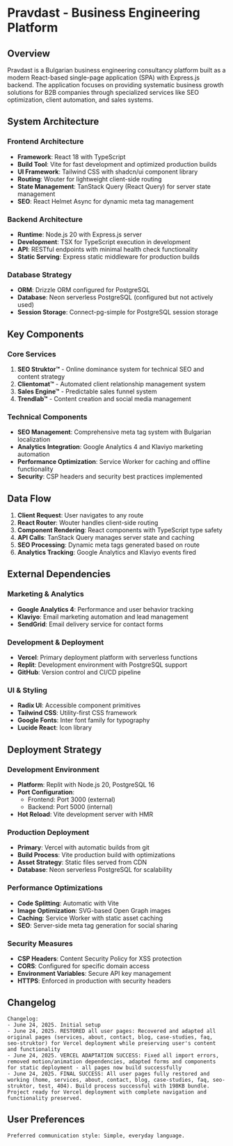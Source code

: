 # Pravdast - Business Engineering Platform

## Overview

Pravdast is a Bulgarian business engineering consultancy platform built as a modern React-based single-page application (SPA) with Express.js backend. The application focuses on providing systematic business growth solutions for B2B companies through specialized services like SEO optimization, client automation, and sales systems.

## System Architecture

### Frontend Architecture
- **Framework**: React 18 with TypeScript
- **Build Tool**: Vite for fast development and optimized production builds
- **UI Framework**: Tailwind CSS with shadcn/ui component library
- **Routing**: Wouter for lightweight client-side routing
- **State Management**: TanStack Query (React Query) for server state management
- **SEO**: React Helmet Async for dynamic meta tag management

### Backend Architecture
- **Runtime**: Node.js 20 with Express.js server
- **Development**: TSX for TypeScript execution in development
- **API**: RESTful endpoints with minimal health check functionality
- **Static Serving**: Express static middleware for production builds

### Database Strategy
- **ORM**: Drizzle ORM configured for PostgreSQL
- **Database**: Neon serverless PostgreSQL (configured but not actively used)
- **Session Storage**: Connect-pg-simple for PostgreSQL session storage

## Key Components

### Core Services
1. **SEO Struktor™** - Online dominance system for technical SEO and content strategy
2. **Clientomat™** - Automated client relationship management system
3. **Sales Engine™** - Predictable sales funnel system
4. **Trendlab™** - Content creation and social media management

### Technical Components
- **SEO Management**: Comprehensive meta tag system with Bulgarian localization
- **Analytics Integration**: Google Analytics 4 and Klaviyo marketing automation
- **Performance Optimization**: Service Worker for caching and offline functionality
- **Security**: CSP headers and security best practices implemented

## Data Flow

1. **Client Request**: User navigates to any route
2. **React Router**: Wouter handles client-side routing
3. **Component Rendering**: React components with TypeScript type safety
4. **API Calls**: TanStack Query manages server state and caching
5. **SEO Processing**: Dynamic meta tags generated based on route
6. **Analytics Tracking**: Google Analytics and Klaviyo events fired

## External Dependencies

### Marketing & Analytics
- **Google Analytics 4**: Performance and user behavior tracking
- **Klaviyo**: Email marketing automation and lead management
- **SendGrid**: Email delivery service for contact forms

### Development & Deployment
- **Vercel**: Primary deployment platform with serverless functions
- **Replit**: Development environment with PostgreSQL support
- **GitHub**: Version control and CI/CD pipeline

### UI & Styling
- **Radix UI**: Accessible component primitives
- **Tailwind CSS**: Utility-first CSS framework
- **Google Fonts**: Inter font family for typography
- **Lucide React**: Icon library

## Deployment Strategy

### Development Environment
- **Platform**: Replit with Node.js 20, PostgreSQL 16
- **Port Configuration**: 
  - Frontend: Port 3000 (external)
  - Backend: Port 5000 (internal)
- **Hot Reload**: Vite development server with HMR

### Production Deployment
- **Primary**: Vercel with automatic builds from git
- **Build Process**: Vite production build with optimizations
- **Asset Strategy**: Static files served from CDN
- **Database**: Neon serverless PostgreSQL for scalability

### Performance Optimizations
- **Code Splitting**: Automatic with Vite
- **Image Optimization**: SVG-based Open Graph images
- **Caching**: Service Worker with static asset caching
- **SEO**: Server-side meta tag generation for social sharing

### Security Measures
- **CSP Headers**: Content Security Policy for XSS protection
- **CORS**: Configured for specific domain access
- **Environment Variables**: Secure API key management
- **HTTPS**: Enforced in production with security headers

## Changelog

```
Changelog:
- June 24, 2025. Initial setup
- June 24, 2025. RESTORED all user pages: Recovered and adapted all original pages (services, about, contact, blog, case-studies, faq, seo-struktor) for Vercel deployment while preserving user's content and functionality
- June 24, 2025. VERCEL ADAPTATION SUCCESS: Fixed all import errors, removed motion/animation dependencies, adapted forms and components for static deployment - all pages now build successfully
- June 24, 2025. FINAL SUCCESS: All user pages fully restored and working (home, services, about, contact, blog, case-studies, faq, seo-struktor, test, 404). Build process successful with 198KB bundle. Project ready for Vercel deployment with complete navigation and functionality preserved.
```

## User Preferences

```
Preferred communication style: Simple, everyday language.
```